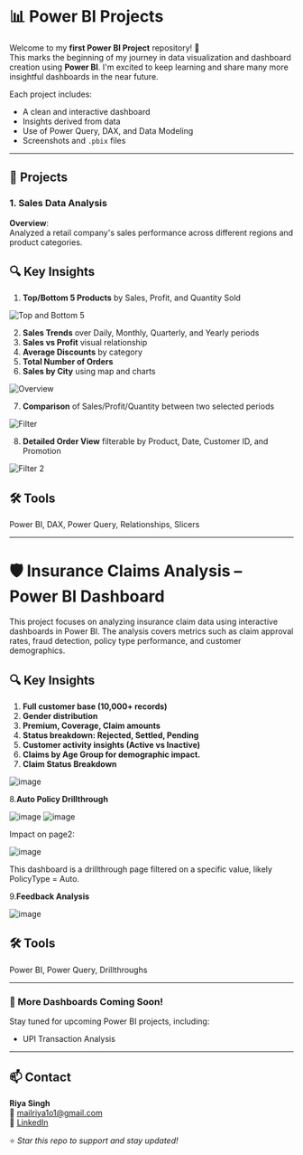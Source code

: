 # 📊 Power BI Projects

Welcome to my **first Power BI Project** repository! 🎉  
This marks the beginning of my journey in data visualization and dashboard creation using **Power BI**. I'm excited to keep learning and share many more insightful dashboards in the near future.

Each project includes:
- A clean and interactive dashboard
- Insights derived from data
- Use of Power Query, DAX, and Data Modeling
- Screenshots and `.pbix` files

---

## 📁 Projects

### 1. Sales Data Analysis

**Overview**:  
Analyzed a retail company's sales performance across different regions and product categories.

## 🔍 Key Insights

1. **Top/Bottom 5 Products** by Sales, Profit, and Quantity Sold  

![Top and Bottom 5](https://github.com/user-attachments/assets/c308b896-f43c-4e7a-a2cb-1ec4bb67b949)

2. **Sales Trends** over Daily, Monthly, Quarterly, and Yearly periods  
3. **Sales vs Profit** visual relationship   
4. **Average Discounts** by category  
5. **Total Number of Orders**  
6. **Sales by City** using map and charts

![Overview](https://github.com/user-attachments/assets/bebc5cfd-770c-453a-becd-3c6c06580336)

7. **Comparison** of Sales/Profit/Quantity between two selected periods

![Filter](https://github.com/user-attachments/assets/8fc2e417-4cbf-415a-9666-cc9a86eaca66)

8. **Detailed Order View** filterable by Product, Date, Customer ID, and Promotion

![Filter 2](https://github.com/user-attachments/assets/fb6d3a89-d975-4dbb-81bb-4f7771b94314)

## 🛠 Tools

Power BI, DAX, Power Query, Relationships, Slicers

---
# 🛡️ Insurance Claims Analysis – Power BI Dashboard

This project focuses on analyzing insurance claim data using interactive dashboards in Power BI. The analysis covers metrics such as claim approval rates, fraud detection, policy type performance, and customer demographics.

## 🔍 Key Insights

1. **Full customer base (10,000+ records)**
2. **Gender distribution**
3. **Premium, Coverage, Claim amounts**
4. **Status breakdown: Rejected, Settled, Pending**
5. **Customer activity insights (Active vs Inactive)**
6. **Claims by Age Group for demographic impact.**
7. **Claim Status Breakdown**

![image](https://github.com/user-attachments/assets/b2e60529-f8f9-4cf9-b274-ef5ce50576f2)

8.**Auto Policy Drillthrough**

![image](https://github.com/user-attachments/assets/f45c70f5-f09d-4af0-8c24-7af7abe489a2)  ![image](https://github.com/user-attachments/assets/db48b122-70fb-4cca-bda9-f42dec6e7902)

Impact on page2:

![image](https://github.com/user-attachments/assets/0c725352-bb1b-4cc9-8834-0434ebfc5544)

This dashboard is a drillthrough page filtered on a specific value, likely PolicyType = Auto.

9.**Feedback Analysis**

![image](https://github.com/user-attachments/assets/3c86d307-aab4-48cd-9890-01c7066d393a)

## 🛠 Tools
Power BI, Power Query, Drillthroughs


---
### 🚀 More Dashboards Coming Soon!

Stay tuned for upcoming Power BI projects, including:
- UPI Transaction Analysis  

---
## 📫 Contact

**Riya Singh**  
📧 mailriya1o1@gmail.com  
🔗 [LinkedIn](https://linkedin.com/in/riya1o1)

⭐ *Star this repo to support and stay updated!*
